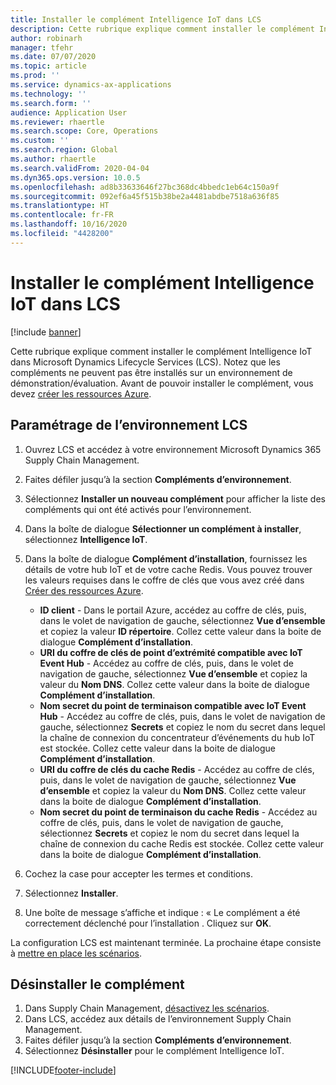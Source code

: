 ```yaml
---
title: Installer le complément Intelligence IoT dans LCS
description: Cette rubrique explique comment installer le complément Intelligence IoT dans Microsoft Dynamics Lifecycle Services (LCS).
author: robinarh
manager: tfehr
ms.date: 07/07/2020
ms.topic: article
ms.prod: ''
ms.service: dynamics-ax-applications
ms.technology: ''
ms.search.form: ''
audience: Application User
ms.reviewer: rhaertle
ms.search.scope: Core, Operations
ms.custom: ''
ms.search.region: Global
ms.author: rhaertle
ms.search.validFrom: 2020-04-04
ms.dyn365.ops.version: 10.0.5
ms.openlocfilehash: ad8b33633646f27bc368dc4bbedc1eb64c150a9f
ms.sourcegitcommit: 092ef6a45f515b38be2a4481abdbe7518a636f85
ms.translationtype: HT
ms.contentlocale: fr-FR
ms.lasthandoff: 10/16/2020
ms.locfileid: "4428200"
---
```

# <a name="install-the-iot-intelligence-add-in-in-lcs"></a>Installer le complément Intelligence IoT dans LCS

[!include [banner](../../includes/banner.md)]

Cette rubrique explique comment installer le complément Intelligence IoT dans Microsoft Dynamics Lifecycle Services (LCS). Notez que les compléments ne peuvent pas être installés sur un environnement de démonstration/évaluation. Avant de pouvoir installer le complément, vous devez [créer les ressources Azure](iot-azure-setup.md).

## <a name="set-up-the-lcs-environment"></a>Paramétrage de l’environnement LCS

1. Ouvrez LCS et accédez à votre environnement Microsoft Dynamics 365 Supply Chain Management.
2. Faites défiler jusqu’à la section **Compléments d’environnement**.
3. Sélectionnez **Installer un nouveau complément** pour afficher la liste des compléments qui ont été activés pour l’environnement.
4. Dans la boîte de dialogue **Sélectionner un complément à installer**, sélectionnez **Intelligence IoT**.
5. Dans la boîte de dialogue **Complément d’installation**, fournissez les détails de votre hub IoT et de votre cache Redis. Vous pouvez trouver les valeurs requises dans le coffre de clés que vous avez créé dans [Créer des ressources Azure](iot-azure-setup.md).

    + **ID client** - Dans le portail Azure, accédez au coffre de clés, puis, dans le volet de navigation de gauche, sélectionnez **Vue d’ensemble** et copiez la valeur **ID répertoire**. Collez cette valeur dans la boite de dialogue **Complément d’installation**.
    + **URI du coffre de clés de point d’extrémité compatible avec IoT Event Hub** - Accédez au coffre de clés, puis, dans le volet de navigation de gauche, sélectionnez **Vue d’ensemble** et copiez la valeur du **Nom DNS**. Collez cette valeur dans la boite de dialogue **Complément d’installation**.
    + **Nom secret du point de terminaison compatible avec IoT Event Hub** - Accédez au coffre de clés, puis, dans le volet de navigation de gauche, sélectionnez **Secrets** et copiez le nom du secret dans lequel la chaîne de connexion du concentrateur d’événements du hub IoT est stockée. Collez cette valeur dans la boite de dialogue **Complément d’installation**.
    + **URI du coffre de clés du cache Redis** - Accédez au coffre de clés, puis, dans le volet de navigation de gauche, sélectionnez **Vue d’ensemble** et copiez la valeur du **Nom DNS**. Collez cette valeur dans la boite de dialogue **Complément d’installation**.
    + **Nom secret du point de terminaison du cache Redis** - Accédez au coffre de clés, puis, dans le volet de navigation de gauche, sélectionnez **Secrets** et copiez le nom du secret dans lequel la chaîne de connexion du cache Redis est stockée. Collez cette valeur dans la boite de dialogue **Complément d’installation**.

6. Cochez la case pour accepter les termes et conditions.
7. Sélectionnez **Installer**.
8. Une boîte de message s’affiche et indique : « Le complément a été correctement déclenché pour l’installation . Cliquez sur **OK**.

La configuration LCS est maintenant terminée. La prochaine étape consiste à [mettre en place les scénarios](iot-scenario-setup.md).

## <a name="uninstall-the-add-in"></a><a id="uninstall-addin"></a>Désinstaller le complément

1. Dans Supply Chain Management, [désactivez les scénarios](iot-scenario-setup.md#disable-a-scenario).
2. Dans LCS, accédez aux détails de l’environnement Supply Chain Management.
3. Faites défiler jusqu’à la section **Compléments d’environnement**.
4. Sélectionnez **Désinstaller** pour le complément Intelligence IoT.


[!INCLUDE[footer-include](../../includes/footer-banner.md)]